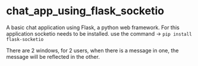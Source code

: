 # chat_app_using_flask_socketio

A basic chat application using Flask, a python web framework.
For this application socketio needs to be installed.
use the command -> 
```pip install flask-socketio```

There are 2 windows, for 2 users, when there  is a message in one, the message will be reflected in the other.
